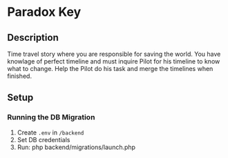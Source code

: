 # Paradox Key

## Description

Time travel story where you are responsible for saving the world. You have knowlage of perfect timeline and must inquire Pilot for his timeline to know what to change. Help the Pilot do his task and merge the timelines when finished.

## Setup

### Running the DB Migration

1. Create `.env` in `/backend`
2. Set DB credentials
3. Run: php backend/migrations/launch.php